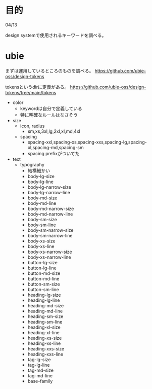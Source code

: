 # 目的

04/13

design systemで使用されるキーワードを調べる。

# ubie

まずは運用しているところのものを調べる。
https://github.com/ubie-oss/design-tokens

tokensというdirに定義がある。
https://github.com/ubie-oss/design-tokens/tree/main/tokens

- color
  - keywordは自分で定義している
  - 特に明確なルールはなさそう
- size
  - icon, radius
    - sm,xs,3xl,lg,2xl,xl,md,4xl
  - spacing
    - spacing-xxl,spacing-xs,spacing-xxs,spacing-lg,spacing-xl,spacing-md,spacing-sm
    - spacing prefixがついてた
- text
  - typography
    - 結構細かい
    - body-lg-size
    - body-lg-line
    - body-lg-narrow-size
    - body-lg-narrow-line
    - body-md-size
    - body-md-line
    - body-md-narrow-size
    - body-md-narrow-line
    - body-sm-size
    - body-sm-line
    - body-sm-narrow-size
    - body-sm-narrow-line
    - body-xs-size
    - body-xs-line
    - body-xs-narrow-size
    - body-xs-narrow-line
    - button-lg-size
    - button-lg-line
    - button-md-size
    - button-md-line
    - button-sm-size
    - button-sm-line
    - heading-lg-size
    - heading-lg-line
    - heading-md-size
    - heading-md-line
    - heading-sm-size
    - heading-sm-line
    - heading-xl-size
    - heading-xl-line
    - heading-xs-size
    - heading-xs-line
    - heading-xxs-size
    - heading-xxs-line
    - tag-lg-size
    - tag-lg-line
    - tag-md-size
    - tag-md-line
    - base-family
